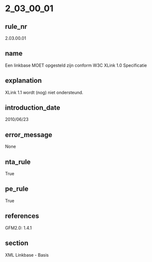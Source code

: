 # 2_03_00_01

## rule_nr
2.03.00.01

## name
Een linkbase MOET opgesteld zijn conform W3C XLink 1.0 Specificatie

## explanation
XLink 1.1 wordt (nog) niet ondersteund.

## introduction_date
2010/06/23

## error_message
None

## nta_rule
True

## pe_rule
True

## references
GFM2.0: 1.4.1

## section
XML Linkbase - Basis


